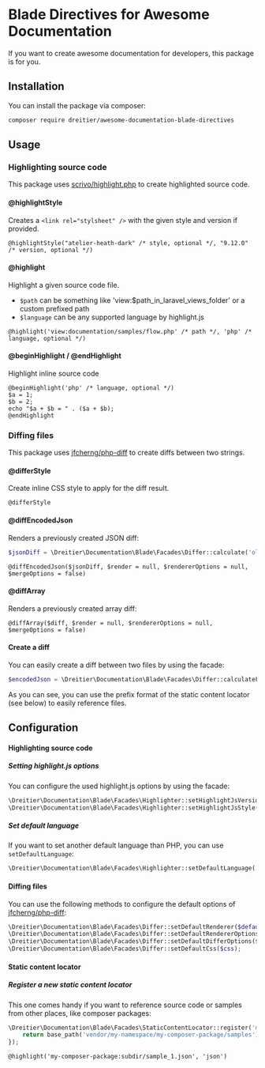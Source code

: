 # Blade Directives for Awesome Documentation

If you want to create awesome documentation for developers, this package is for you.

## Installation

You can install the package via composer:

```bash
composer require dreitier/awesome-documentation-blade-directives
```

## Usage

### Highlighting source code

This package uses [scrivo/highlight.php](https://github.com/scrivo/highlight.php) to create highlighted source code.

#### @highlightStyle

Creates a `<link rel="stylsheet" />` with the given style and version if provided.

```blade
@highlightStyle("atelier-heath-dark" /* style, optional */, "9.12.0" /* version, optional */)
```

#### @highlight

Highlight a given source code file.

- `$path` can be something like 'view:$path_in_laravel_views_folder' or a custom prefixed path
- `$language` can be any supported language by highlight.js

```blade
@highlight('view:documentation/samples/flow.php' /* path */, 'php' /* language, optional */)
```

#### @beginHighlight / @endHighlight

Highlight inline source code

```blade
@beginHighlight('php' /* language, optional */)
$a = 1;
$b = 2;
echo "$a + $b = " . ($a + $b);
@endHighlight
```

### Diffing files

This package uses [jfcherng/php-diff](https://github.com/jfcherng/php-diff) to create diffs between two strings.

#### @differStyle

Create inline CSS style to apply for the diff result.

```blade
@differStyle
```

#### @diffEncodedJson

Renders a previously created JSON diff:

```php
$jsonDiff = \Dreitier\Documentation\Blade\Facades\Differ::calculate('old', 'new', 'Json' /* default, optional */);
```

```blade
@diffEncodedJson($jsonDiff, $render = null, $rendererOptions = null, $mergeOptions = false)
```

#### @diffArray

Renders a previously created array diff:

```blade
@diffArray($diff, $render = null, $rendererOptions = null, $mergeOptions = false)
```

#### Create a diff

You can easily create a diff between two files by using the facade:

```php
$encodedJson = \Dreitier\Documentation\Blade\Facades\Differ::calculateFiles('view:samples/v1.php', 'view:samples/v2.php', $renderer = 'Json', $differOptions = null, $mergeDifferOptions = false, $rendererOptions = null, $mergeRendererOptions = false)
```

As you can see, you can use the prefix format of the static content locator (see below) to easily reference files.

## Configuration

#### Highlighting source code

##### Setting highlight.js options

You can configure the used highlight.js options by using the facade:

```php
\Dreitier\Documentation\Blade\Facades\Highlighter::setHighlightJsVersion('9.12.1');
\Dreitier\Documentation\Blade\Facades\Highlighter::setHighlightJsStyle('atelier-heath-light');
```

##### Set default language

If you want to set another default language than PHP, you can use `setDefaultLanguage`:

```php
\Dreitier\Documentation\Blade\Facades\Highlighter::setDefaultLanguage('java');
```

#### Diffing files

You can use the following methods to configure the default options
of [jfcherng/php-diff](https://github.com/jfcherng/php-diff):

```php
\Dreitier\Documentation\Blade\Facades\Differ::setDefaultRenderer($defaultRenderer);
\Dreitier\Documentation\Blade\Facades\Differ::setDefaultRendererOptions($defaultRendererOptions);
\Dreitier\Documentation\Blade\Facades\Differ::setDefaultDifferOptions($differOptions);
\Dreitier\Documentation\Blade\Facades\Differ::setDefaultCss($css);
```

#### Static content locator

##### Register a new static content locator

This one comes handy if you want to reference source code or samples from other places, like composer packages:

```php
\Dreitier\Documentation\Blade\Facades\StaticContentLocator::register('my-composer-package', function($path) {
    return base_path('vendor/my-namespace/my-composer-package/samples') . '/' . $path;
});
```

```blade
@highlight('my-composer-package:subdir/sample_1.json', 'json')
```